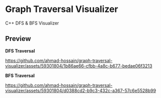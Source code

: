 # Graph Traversal Visualizer
 C++ DFS & BFS Visualizer

 ## Preview

 **DFS Traversal**

https://github.com/ahmad-hossain/graph-traversal-visualizer/assets/59301804/1b86ae66-cfbb-4a8c-b677-bedae06f3213
 
 **BFS Traversal**
 
https://github.com/ahmad-hossain/graph-traversal-visualizer/assets/59301804/d0388cd2-b9c3-432c-a367-57c6e5528b99

